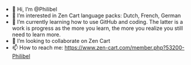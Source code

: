 - 👋 Hi, I’m @Philibel
- 👀 I’m interested in Zen Cart language packs: Dutch, French, German
- 🌱 I’m currently learning how to use GitHub and coding. The latter is a work is progress as the more you learn, the more you realize you still need to learn more.
- 💞️ I’m looking to collaborate on Zen Cart
- 📫 How to reach me: https://www.zen-cart.com/member.php?53200-Philibel

<!---
Philibel/Philibel is a ✨ special ✨ repository because its `README.md` (this file) appears on your GitHub profile.
You can click the Preview link to take a look at your changes.
--->
